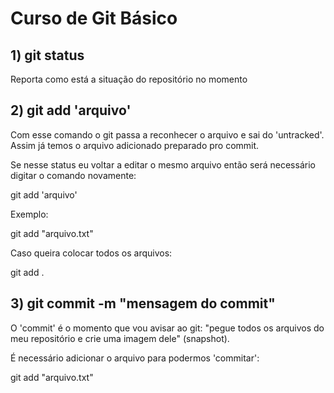 <h1>Curso de Git Básico</h1>

<h2>1) git status</h2>

Reporta como está a situação do repositório no momento

<h2>2) git add 'arquivo'</h2>

Com esse comando o git passa a reconhecer o arquivo e sai do 'untracked'.
Assim já temos o arquivo adicionado preparado pro commit.

Se nesse status eu voltar a editar o mesmo arquivo então será necessário digitar o comando novamente:

git add 'arquivo'

Exemplo:

git add "arquivo.txt"

Caso queira colocar todos os arquivos:

git add .

<h2>3) git commit -m "mensagem do commit"</h2>

O 'commit' é o momento que vou avisar ao git: "pegue todos os arquivos do meu repositório e crie uma imagem dele" (snapshot).

É necessário adicionar o arquivo para podermos 'commitar':

git add "arquivo.txt"

